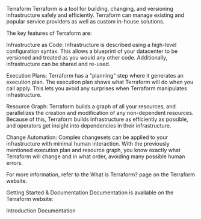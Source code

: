 Terraform
Terraform is a tool for building, changing, and versioning infrastructure safely and efficiently. Terraform can manage existing and popular service providers as well as custom in-house solutions.

The key features of Terraform are:

Infrastructure as Code: Infrastructure is described using a high-level configuration syntax. This allows a blueprint of your datacenter to be versioned and treated as you would any other code. Additionally, infrastructure can be shared and re-used.

Execution Plans: Terraform has a "planning" step where it generates an execution plan. The execution plan shows what Terraform will do when you call apply. This lets you avoid any surprises when Terraform manipulates infrastructure.

Resource Graph: Terraform builds a graph of all your resources, and parallelizes the creation and modification of any non-dependent resources. Because of this, Terraform builds infrastructure as efficiently as possible, and operators get insight into dependencies in their infrastructure.

Change Automation: Complex changesets can be applied to your infrastructure with minimal human interaction. With the previously mentioned execution plan and resource graph, you know exactly what Terraform will change and in what order, avoiding many possible human errors.

For more information, refer to the What is Terraform? page on the Terraform website.

Getting Started & Documentation
Documentation is available on the Terraform website:

Introduction
Documentation
